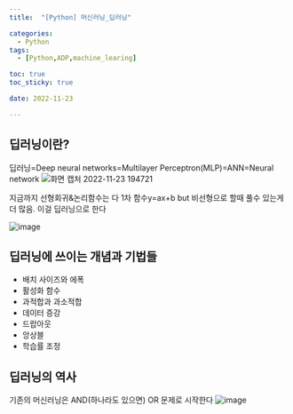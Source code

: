 ```yaml
---
title:  "[Python] 머신러닝_딥러닝" 

categories:
  - Python
tags:
  - [Python,ADP,machine_learing]

toc: true
toc_sticky: true

date: 2022-11-23

---
```

## 딥러닝이란?
딥러닝=Deep neural networks=Multilayer Perceptron(MLP)=ANN=Neural network
![화면 캡처 2022-11-23 194721](https://user-images.githubusercontent.com/88616282/203528069-5f580695-7d23-4b44-8f6f-b9ccc1c7d0d6.png)

지금까지 선형회귀&논리함수는 다 1차 함수y=ax+b but 비선형으로 할때 풀수 있는게 더 많음. 이걸 딥러닝으로 한다 

![image](https://user-images.githubusercontent.com/88616282/203529028-4b4d0103-88fc-4088-bb63-6d67c61e4543.png)

## 딥러닝에 쓰이는 개념과 기법들 
- 배치 사이즈와 에폭
- 활성화 함수
- 과적합과 과소적합
- 데이터 증강
- 드랍아웃
- 앙상블
- 학습률 조정

## 딥러닝의 역사
기존의 머신러닝은 AND(하나라도 있으면) OR 문제로 시작한다 
![image](https://user-images.githubusercontent.com/88616282/203529796-68750945-a361-4a64-b474-eb5856771b19.png)

